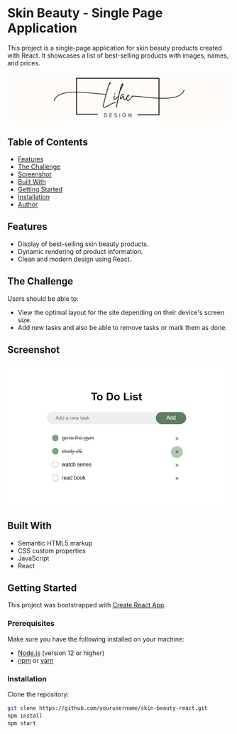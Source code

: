 # Skin Beauty - Single Page Application

This project is a single-page application for skin beauty products created with React. It showcases a list of best-selling products with images, names, and prices.

![logo](https://github.com/imlilac/Daneshkar-js-hw-4-ToDoList/blob/main/assets/img/banner.jpg)

## Table of Contents

- [Features](#features)
- [The Challenge](#the-challenge)
- [Screenshot](#screenshot)
- [Built With](#built-with)
- [Getting Started](#getting-started)
- [Installation](#installation)
- [Author](#author)

## Features

- Display of best-selling skin beauty products.
- Dynamic rendering of product information.
- Clean and modern design using React.

## The Challenge

Users should be able to:

- View the optimal layout for the site depending on their device's screen size.
- Add new tasks and also be able to remove tasks or mark them as done.

## Screenshot

![Screenshot](https://github.com/imlilac/Daneshkar-js-hw-4-ToDoList/blob/main/assets/img/screen.png)

## Built With

- Semantic HTML5 markup
- CSS custom properties
- JavaScript
- React

## Getting Started

This project was bootstrapped with [Create React App](https://github.com/facebook/create-react-app).

### Prerequisites

Make sure you have the following installed on your machine:

- [Node.js](https://nodejs.org/) (version 12 or higher)
- [npm](https://www.npmjs.com/) or [yarn](https://yarnpkg.com/)

### Installation

 Clone the repository:
   ```bash
   git clone https://github.com/yourusername/skin-beauty-react.git
   npm install
   npm start

